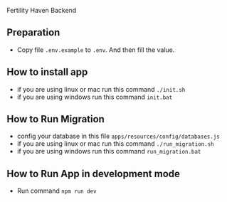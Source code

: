 Fertility Haven Backend

## Preparation

-   Copy file `.env.example` to `.env`. And then fill the value.

## How to install app

-   if you are using linux or mac run this command `./init.sh`
-   if you are using windows run this command `init.bat`

## How to Run Migration
-   config your database in this file `apps/resources/config/databases.js`
-   if you are using linux or mac run this command `./run_migration.sh`
-   if you are using windows run this command `run_migration.bat`

## How to Run App in development mode

-   Run command `npm run dev`
